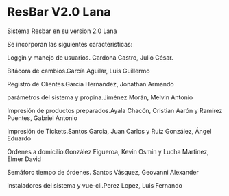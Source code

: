 # ResBar V2.0 Lana
Sistema Resbar en su version 2.0 Lana

Se incorporan las siguientes características:


Loggin y manejo de usuarios. Cardona Castro, Julio César.

Bitácora de cambios.García Aguilar, Luis Guillermo

Registro de Clientes.García Hernandez, Jonathan Armando

parámetros del sistema y propina.Jiménez Morán, Melvin Antonio 

Impresión de productos preparados.Ayala Chacón, Cristian Aarón y Ramírez Puentes, Gabriel Antonio

Impresión de Tickets.Santos Garcia,  Juan Carlos y Ruiz González, Ángel Eduardo 

Órdenes a domicilio.González Figueroa, Kevin Osmin y Lucha Martinez, Elmer David

Semáforo tiempo de órdenes. Santos Vásquez, Geovanni Alexander

instaladores del sistema y vue-cli.Perez Lopez, Luis Fernando

